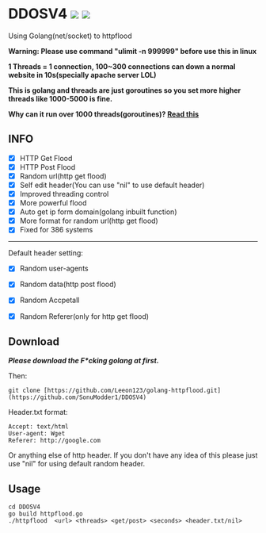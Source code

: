 # DDOSV4 ![](https://img.shields.io/badge/Version-2.0-brightgreen.svg) ![](https://img.shields.io/badge/license-MIT-blue.svg)
Using Golang(net/socket) to httpflood

**Warning: Please use command "ulimit -n 999999" before use this in linux**

**1 Threads =  1 connection, 100~300 connections can down a normal website in 10s(specially apache server LOL)**
 
**This is golang and threads are just goroutines so you set more higher threads like 1000-5000 is fine.**

**Why can it run over 1000 threads(goroutines)? [Read this](http://tleyden.github.io/blog/2014/10/30/goroutines-vs-threads/)**

## INFO

 - [x] HTTP Get Flood
 - [x] HTTP Post Flood
 - [x] Random url(http get flood)
 - [x] Self edit header(You can use "nil" to use default header)
 - [x] Improved threading control
 - [x] More powerful flood
 - [x] Auto get ip form domain(golang inbuilt function)
 - [x] More format for random url(http get flood)
 - [x] Fixed for 386 systems
 -----------------------------------------------------
 Default header setting:
 - [x] Random user-agents
 - [x] Random data(http post flood) 
 - [x] Random Accpetall
 - [x] Random Referer(only for http get flood)


## Download
***Please download the F\*cking golang at first.***

Then:

    git clone [https://github.com/Leeon123/golang-httpflood.git](https://github.com/SonuModder1/DDOSV4)

Header.txt format:

    Accept: text/html
    User-agent: Wget
    Referer: http://google.com

Or anything else of http header. If you don't have any idea of this please just use "nil" for using default random header.
## Usage

    cd DDOSV4
    go build httpflood.go
    ./httpflood  <url> <threads> <get/post> <seconds> <header.txt/nil>

